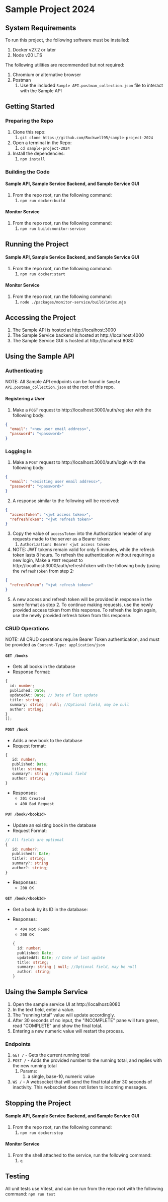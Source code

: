 # Sample Project 2024

## System Requirements

To run this project, the following software must be installed:

1. Docker v27.2 or later
2. Node v20 LTS

The following utilities are recommended but not required:

1. Chromium or alternative browser
2. Postman
   1. Use the included `Sample API.postman_collection.json` file to interact with the Sample API

## Getting Started

### Preparing the Repo

1. Clone this repo:
   1. `git clone https://github.com/Rockwell95/sample-project-2024`
2. Open a terminal in the Repo:
   1. `cd sample-project-2024`
3. Install the dependencies:
   1. `npm install`

### Building the Code

#### Sample API, Sample Service Backend, and Sample Service GUI

1. From the repo root, run the following command:
   1. `npm run docker:build`

#### Monitor Service

1. From the repo root, run the following command:
   1. `npm run build:monitor-service`

## Running the Project

#### Sample API, Sample Service Backend, and Sample Service GUI

1. From the repo root, run the following command:
   1. `npm run docker:start`

#### Monitor Service

1. From the repo root, run the following command:
   1. `node ./packages/monitor-service/build/index.mjs`

## Accessing the Project

1. The Sample API is hosted at http://localhost:3000
2. The Sample Service backend is hosted at http://localhost:4000
3. The Sample Service GUI is hosted at http://localhost:8080

## Using the Sample API

### Authenticating

NOTE: All Sample API endpoints can be found in `Sample API.postman_collection.json` at the root of this repo.

#### Registering a User

1. Make a `POST` request to http://localhost:3000/auth/register with the following body:

```json
{
  "email": "<new user email address>",
  "password": "<password>"
}
```

### Logging In

1. Make a `POST` request to http://localhost:3000/auth/login with the following body:

```json
{
  "email": "<existing user email address>",
  "password": "<password>"
}
```

2. A response similar to the following will be received:

```json
{
  "accessToken": "<jwt access token>",
  "refreshToken": "<jwt refresh token>"
}
```

3. Copy the value of `accessToken` into the Authorization header of any requests made to the server as a Bearer token:
   1. `Authorization: Bearer <jwt access token>`
4. NOTE: JWT tokens remain valid for only 5 minutes, while the refresh token lasts 8 hours. To refresh the authentication without requiring a new login, Make a `POST` request to http://localhost:3000/auth/refreshToken with the following body (using the `refreshToken` from step 2:

```json
{
  "refreshToken": "<jwt refresh token>"
}
```

5. A new access and refresh token will be provided in response in the same format as step 2. To continue making requests, use the newly provided access token from this response. To refresh the login again, use the newly provided refresh token from this response.

### CRUD Operations

NOTE: All CRUD operations require Bearer Token authentication, and must be provided as `Content-Type: application/json`

#### `GET /books`

- Gets all books in the database
- Response Format:

```ts
{
  id: number;
  published: Date;
  updatedAt: Date; // Date of last update
  title: string;
  summary: string | null; //Optional field, may be null
  author: string;
}
[];
```

#### `POST /book`

- Adds a new book to the database
- Request format:

```ts
{
   id: number;
   published: Date;
   title: string;
   summary?: string //Optional field
   author: string;
}
```

- Responses:
  - `201 Created`
  - `400 Bad Request`

#### `PUT /book/<bookId>`

- Update an existing book in the database
- Request Format:

```ts
// All fields are optional
{
   id: number?;
   published?: Date;
   title?: string;
   summary?: string
   author?: string;
}
```

- Responses:
  - `200 OK`

#### `GET /book/<bookId>`

- Get a book by its ID in the database:

- Responses:
  - `404 Not Found`
  - `200 OK`
  ```ts
  {
    id: number;
    published: Date;
    updatedAt: Date; // Date of last update
    title: string;
    summary: string | null; //Optional field, may be null
    author: string;
  }
  ```

## Using the Sample Service

1. Open the sample service UI at http://localhost:8080
2. In the text field, enter a value.
3. The "running total" value will update accordingly.
4. After 30 seconds of no input, the "INCOMPLETE" pane will turn green, read "COMPLETE" and show the final total.
5. Entering a new numeric value will restart the process.

### Endpoints

1. `GET /` - Gets the current running total
2. `POST /` - Adds the provided number to the running total, and replies with the new running total
   1. Params:
      1. a single, base-10, numeric value
3. `WS /` - A websocket that will send the final total after 30 seconds of inactivity. This websocket does not listen to incoming messages.

## Stopping the Project

#### Sample API, Sample Service Backend, and Sample Service GUI

1. From the repo root, run the following command:
   1. `npm run docker:stop`

#### Monitor Service

1. From the shell attached to the service, run the following command:
   1. `q`

## Testing

All unit tests use Vitest, and can be run from the repo root with the following command:
`npm run test`
